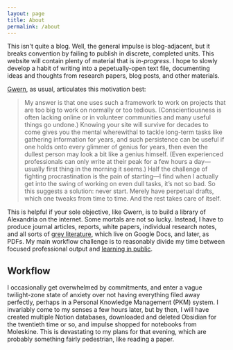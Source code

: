 ```yaml
---
layout: page
title: About
permalink: /about
---
```


This isn't quite a blog. Well, the general impulse is blog-adjacent, but it breaks convention by failing to publish in discrete, completed units. This website will contain plenty of material that is *in-progress*. I hope to slowly develop a habit of writing into a pepetually-open text file, documenting ideas and thoughts from research papers, blog posts, and other materials.

[Gwern](https://gwern.net), as usual, articulates this motivation best: 
> My answer is that one uses such a framework to work on projects that are too big to work on normally or too tedious. (Conscientiousness is often lacking online or in volunteer communities and many useful things go undone.) Knowing your site will survive for decades to come gives you the mental wherewithal to tackle long-term tasks like gathering information for years, and such persistence can be useful if one holds onto every glimmer of genius for years, then even the dullest person may look a bit like a genius himself. (Even experienced professionals can only write at their peak for a few hours a day—usually first thing in the morning it seems.) Half the challenge of fighting procrastination is the pain of starting—I find when I actually get into the swing of working on even dull tasks, it’s not so bad. So this suggests a solution: never start. Merely have perpetual drafts, which one tweaks from time to time. And the rest takes care of itself. 

This is helpful if your sole objective, like Gwern, is to build a library of Alexandria on the internet. Some mortals are not so lucky. Instead, I have to produce journal articles, reports, white papers, individual research notes, and all sorts of [grey literature](https://en.wikipedia.org/wiki/Grey_literature), which live on Google Docs, and later, as PDFs. My main workflow challenge is to reasonably divide my time between focused professional output and [learning in public](http://gregorygundersen.com/blog/2020/01/12/why-research-blog).

## Workflow

I occasionally get overwhelmed by commitments, and enter a vague twilight-zone state of anxiety over not having everything filed away perfectly, perhaps in a Personal Knowledge Management (PKM) system. I invariably come to my senses a few hours later, but by then, I will have created multiple Notion databases, downloaded and deleted Obsidian for the twentieth time or so, and impulse shopped for notebooks from Moleskine. This is devastating to my plans for that evening, which are probably something fairly pedestrian, like reading a paper. 

